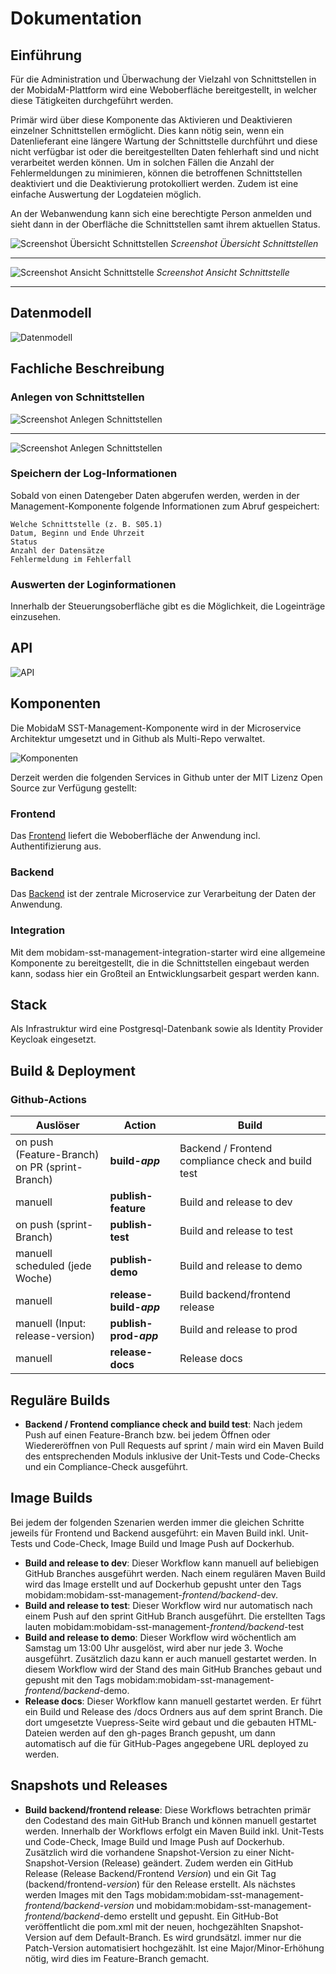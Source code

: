 # Dokumentation

## Einführung

Für die Administration und Überwachung der Vielzahl von Schnittstellen in der MobidaM-Plattform wird eine Weboberfläche bereitgestellt, 
in welcher diese Tätigkeiten durchgeführt werden. 

Primär wird über diese Komponente das Aktivieren und Deaktivieren einzelner Schnittstellen ermöglicht. 
Dies kann nötig sein, wenn ein Datenlieferant eine längere Wartung der Schnittstelle durchführt und diese nicht verfügbar ist 
oder die bereitgestellten Daten fehlerhaft sind und nicht verarbeitet werden können. 
Um in solchen Fällen die Anzahl der Fehlermeldungen zu minimieren, können die betroffenen Schnittstellen deaktiviert und die Deaktivierung protokolliert werden. 
Zudem ist eine einfache Auswertung der Logdateien möglich.

An der Webanwendung kann sich eine berechtigte Person anmelden und sieht dann in der Oberfläche die Schnittstellen samt ihrem aktuellen Status.

![Screenshot Übersicht Schnittstellen](~@source/images/MobidaM_SST-Management-Komponente_Screenshot1.png)
*Screenshot Übersicht Schnittstellen*

---

![Screenshot Ansicht Schnittstelle](~@source/images/MobidaM_SST-Management-Komponente_Screenshot2.png)
*Screenshot Ansicht Schnittstelle*

---

## Datenmodell

![Datenmodell](~@source/images/Datenmodell.drawio.png)

## Fachliche Beschreibung

### Anlegen von Schnittstellen

![Screenshot Anlegen Schnittstellen](~@source/images/MobidaM_SST-Management-Komponente_Screenshot3.png)

--- 

![Screenshot Anlegen Schnittstellen](~@source/images/MobidaM_SST-Management-Komponente_Screenshot4.png)

### Speichern der Log-Informationen

Sobald von einen Datengeber Daten abgerufen werden, werden in der Management-Komponente folgende Informationen zum Abruf gespeichert:

    Welche Schnittstelle (z. B. S05.1)
    Datum, Beginn und Ende Uhrzeit
    Status
    Anzahl der Datensätze
    Fehlermeldung im Fehlerfall

### Auswerten der Loginformationen

Innerhalb der Steuerungsoberfläche gibt es die Möglichkeit, die Logeinträge einzusehen. 

## API

![API](~@source/images/API.png)

## Komponenten
Die MobidaM SST-Management-Komponente wird in der Microservice Architektur umgesetzt und in Github als Multi-Repo verwaltet.

![Komponenten](~@source/images/Komponenten.png)

Derzeit werden die folgenden Services in Github unter der MIT Lizenz Open Source zur Verfügung gestellt:

### Frontend

Das [Frontend](https://github.com/it-at-m/mobidam-sst-management/mobidam-sst-management-frontend) liefert die Weboberfläche der Anwendung incl. Authentifizierung aus.

### Backend

Das [Backend](https://github.com/it-at-m/mobidam-sst-management/mobidam-sst-management-backend) ist der zentrale Microservice zur Verarbeitung der Daten
der Anwendung. 

### Integration

Mit dem mobidam-sst-management-integration-starter wird eine allgemeine Komponente zu bereitgestellt, die in die Schnittstellen eingebaut werden kann,
sodass hier ein Großteil an Entwicklungsarbeit gespart werden kann.


## Stack

Als Infrastruktur wird eine Postgresql-Datenbank sowie als Identity Provider Keycloak eingesetzt.


## Build & Deployment

### Github-Actions

| Auslöser                                          | Action                  | Build                                              |
|---------------------------------------------------|-------------------------|----------------------------------------------------|
| on push (Feature-Branch)<br>on PR (sprint-Branch) | **build-*app***	       | Backend / Frontend compliance check and build test |
| manuell                                           | **publish-feature**	    | Build and release to dev                           |
| on push (sprint-Branch)                           | **publish-test**        | Build and release to test                          |
| manuell<br>scheduled (jede Woche)                 | **publish-demo**	       | Build and release to demo                          |
| manuell                                           | **release-build-*app*** | Build backend/frontend release                     |
| manuell (Input: release-version)                  | **publish-prod-*app***  | Build and release to prod                          |
| manuell                                           | **release-docs**        | Release docs                                       |


## Reguläre Builds

+ **Backend / Frontend compliance check and build test**: Nach jedem Push auf einen Feature-Branch bzw. bei jedem Öffnen oder Wiedereröffnen von Pull Requests auf sprint / main wird ein Maven Build des entsprechenden Moduls inklusive der Unit-Tests und Code-Checks und ein Compliance-Check ausgeführt.

## Image Builds

Bei jedem der folgenden Szenarien werden immer die gleichen Schritte jeweils für Frontend und Backend ausgeführt: ein Maven Build inkl. Unit-Tests und Code-Check, Image Build und Image Push auf Dockerhub. 

+ **Build and release to dev**: Dieser Workflow kann manuell auf beliebigen GitHub Branches ausgeführt werden. Nach einem regulären Maven Build wird das Image erstellt und auf Dockerhub gepusht unter den Tags mobidam:mobidam-sst-management-*frontend/backend*-dev.
+ **Build and release to test**: Dieser Workflow wird nur automatisch nach einem Push auf den sprint GitHub Branch ausgeführt. Die erstellten Tags lauten mobidam:mobidam-sst-management-*frontend/backend*-test
+ **Build and release to demo**: Dieser Workflow wird wöchentlich am Samstag um 13:00 Uhr ausgelöst, wird aber nur jede 3. Woche ausgeführt. Zusätzlich dazu kann er auch manuell gestartet werden. In diesem Workflow wird der Stand des main GitHub Branches gebaut und gepusht mit den Tags mobidam:mobidam-sst-management-*frontend/backend*-demo.
+ **Release docs**: Dieser Workflow kann manuell gestartet werden. Er führt ein Build und Release des /docs Ordners aus auf dem sprint Branch. Die dort umgesetzte Vuepress-Seite wird gebaut und die gebauten HTML-Dateien werden auf den gh-pages Branch gepusht, um dann automatisch auf die für GitHub-Pages angegebene URL deployed zu werden.

## Snapshots und Releases

+ **Build backend/frontend release**: Diese Workflows betrachten primär den Codestand des main GitHub Branch und können manuell gestartet werden. Innerhalb der Workflows erfolgt ein Maven Build inkl. Unit-Tests und Code-Check, Image Build und Image Push auf Dockerhub. Zusätzlich wird die vorhandene Snapshot-Version zu einer Nicht-Snapshot-Version (Release) geändert. Zudem werden ein GitHub Release (Release Backend/Frontend *Version*) und ein Git Tag (backend/frontend-*version*) für den Release erstellt. Als nächstes werden Images mit den Tags mobidam:mobidam-sst-management-*frontend/backend*-*version* und mobidam:mobidam-sst-management-*frontend/backend*-demo erstellt und gepusht. Ein GitHub-Bot veröffentlicht die pom.xml mit der neuen, hochgezählten Snapshot-Version auf dem Default-Branch. Es wird grundsätzl. immer nur die Patch-Version automatisiert hochgezählt. Ist eine Major/Minor-Erhöhung nötig, wird dies im Feature-Branch gemacht.
